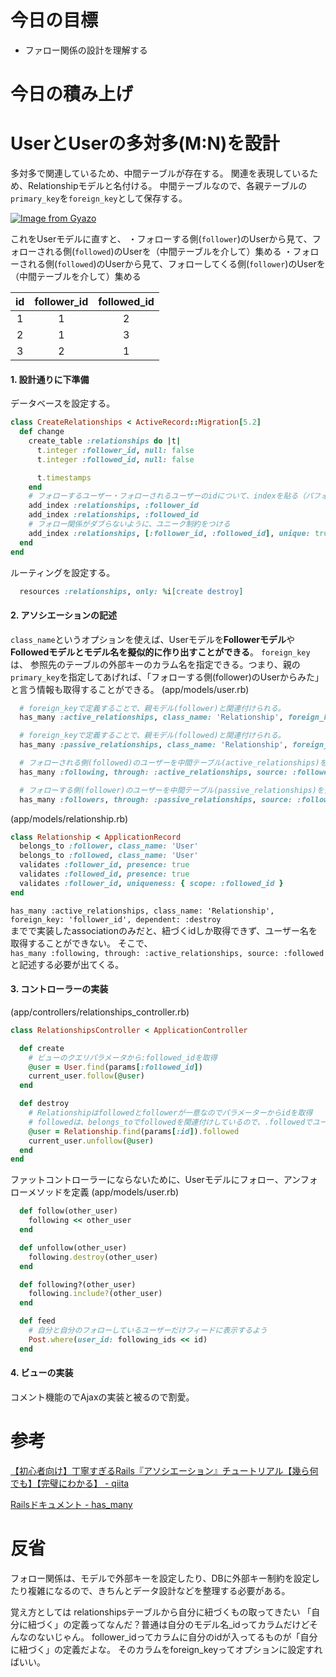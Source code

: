 # 今日の目標

- ファロー関係の設計を理解する

# 今日の積み上げ

# UserとUserの多対多(M:N)を設計
多対多で関連しているため、中間テーブルが存在する。
関連を表現しているため、Relationshipモデルと名付ける。
中間テーブルなので、各親テーブルの`primary_key`を`foreign_key`として保存する。

[![Image from Gyazo](https://i.gyazo.com/50cc31731cf6dd8217c1ce0e0c414ef4.png)](https://gyazo.com/50cc31731cf6dd8217c1ce0e0c414ef4)

これをUserモデルに直すと、
・フォローする側(`follower`)のUserから見て、フォローされる側(`followed`)のUserを（中間テーブルを介して）集める
・フォローされる側(`followed`)のUserから見て、フォローしてくる側(`follower`)のUserを（中間テーブルを介して）集める

| id | follower_id | followed_id |
|:---------:|:----------:|:------------:|
| 1   |  1 | 2   |
| 2   |  1  | 3    |
| 3   |  2  | 1    |

#### 1. 設計通りに下準備
データベースを設定する。
```ruby
class CreateRelationships < ActiveRecord::Migration[5.2]
  def change
    create_table :relationships do |t|
      t.integer :follower_id, null: false
      t.integer :followed_id, null: false

      t.timestamps
    end
    # フォローするユーザー・フォローされるユーザーのidについて、indexを貼る（パフォーマンス向上のため）
    add_index :relationships, :follower_id
    add_index :relationships, :followed_id
    # フォロー関係がダブらないように、ユニーク制約をつける
    add_index :relationships, [:follower_id, :followed_id], unique: true
  end
end
```
ルーティングを設定する。
```ruby
  resources :relationships, only: %i[create destroy]
```

#### 2. アソシエーションの記述
`class_name`というオプションを使えば、Userモデルを**Followerモデル**や**Followedモデルとモデル名を擬似的に作り出すことができる**。
`foreign_key`は、 参照先のテーブルの外部キーのカラム名を指定できる。つまり、親の`primary_key`を指定してあげれば、「フォローする側(follower)のUserからみた」と言う情報も取得することができる。
(app/models/user.rb)
```ruby
  # foreign_keyで定義することで、親モデル(follower)と関連付けられる。
  has_many :active_relationships, class_name: 'Relationship', foreign_key: 'follower_id', dependent: :destroy

  # foreign_keyで定義することで、親モデル(followed)と関連付けられる。
  has_many :passive_relationships, class_name: 'Relationship', foreign_key: 'followed_id', dependent: :destroy

  # フォローされる側(followed)のユーザーを中間テーブル(active_relationships)を介して取得することを「following」と定義
  has_many :following, through: :active_relationships, source: :followed

  # フォローする側(follower)のユーザーを中間テーブル(passive_relationships)を介して取得することを「followers」と定義
  has_many :followers, through: :passive_relationships, source: :follower
```
(app/models/relationship.rb)
```ruby
class Relationship < ApplicationRecord
  belongs_to :follower, class_name: 'User'
  belongs_to :followed, class_name: 'User'
  validates :follower_id, presence: true
  validates :followed_id, presence: true
  validates :follower_id, uniqueness: { scope: :followed_id }
end
```
`has_many :active_relationships, class_name: 'Relationship', foreign_key: 'follower_id', dependent: :destroy`  
までで実装したassociationのみだと、紐づくidしか取得できず、ユーザー名を取得することができない。
そこで、  
`has_many :following, through: :active_relationships, source: :followed`  
と記述する必要が出てくる。

#### 3. コントローラーの実装
(app/controllers/relationships_controller.rb)
```ruby
class RelationshipsController < ApplicationController

  def create
    # ビューのクエリパラメータから:followed_idを取得
    @user = User.find(params[:followed_id])
    current_user.follow(@user)
  end

  def destroy
    # Relationshipはfollowedとfollowerが一意なのでパラメーターからidを取得
    # followedは、belongs_toでfollowedを関連付けしているので、.followedでユーザーを取ってこれる。
    @user = Relationship.find(params[:id]).followed
    current_user.unfollow(@user)
  end
end
```
ファットコントローラーにならないために、Userモデルにフォロー、アンフォローメソッドを定義
(app/models/user.rb)
```ruby
  def follow(other_user)
    following << other_user
  end

  def unfollow(other_user)
    following.destroy(other_user)
  end

  def following?(other_user)
    following.include?(other_user)
  end

  def feed
    # 自分と自分のフォローしているユーザーだけフィードに表示するよう
    Post.where(user_id: following_ids << id)
  end
```

#### 4. ビューの実装
コメント機能のでAjaxの実装と被るので割愛。

# 参考
[【初心者向け】丁寧すぎるRails『アソシエーション』チュートリアル【幾ら何でも】【完璧にわかる】 - qiita](https://qiita.com/kazukimatsumoto/items/14bdff681ec5ddac26d1#%E3%81%8A%E6%B0%97%E3%81%AB%E5%85%A5%E3%82%8A%E6%A9%9F%E8%83%BD%E3%82%92er%E5%9B%B3%E3%82%92%E4%BD%BF%E3%81%A3%E3%81%A6%E8%A8%AD%E8%A8%88%E3%81%97%E3%82%88%E3%81%86)

[Railsドキュメント - has_many](https://railsdoc.com/page/has_many)

# 反省

フォロー関係は、モデルで外部キーを設定したり、DBに外部キー制約を設定したり複雑になるので、きちんとデータ設計などを整理する必要がある。

覚え方としては
relationshipsテーブルから自分に紐づくもの取ってきたい
「自分に紐づく」の定義ってなんだ？普通は自分のモデル名_idってカラムだけどそんなのないじゃん。
follower_idってカラムに自分のidが入ってるものが「自分に紐づく」の定義だよな。
そのカラムをforeign_keyってオプションに設定すればいい。